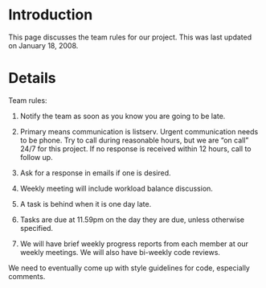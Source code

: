 # Introduction #

This page discusses the team rules for our project. This was last updated on January 18, 2008.


# Details #

Team rules:

1. Notify the team as soon as you know you are going to be late.

2. Primary means communication is listserv. Urgent communication needs to be phone. Try to call during reasonable hours, but we are “on call” 24/7 for this project. If no response is received within 12 hours, call to follow up.

3. Ask for a response in emails if one is desired.

4. Weekly meeting will include workload balance discussion.

5. A task is behind when it is one day late.

6. Tasks are due at 11.59pm on the day they are due, unless otherwise specified.

7. We will have brief weekly progress reports from each member at our weekly meetings. We will also have bi-weekly code reviews.

We need to eventually come up with style guidelines for code, especially comments.